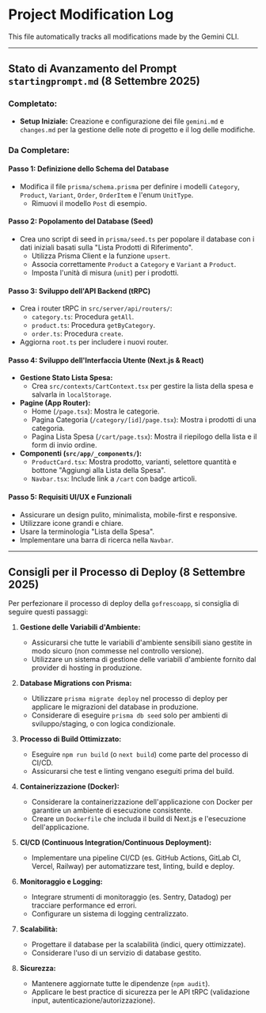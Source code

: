 # Project Modification Log

This file automatically tracks all modifications made by the Gemini CLI.

---

## Stato di Avanzamento del Prompt `startingprompt.md` (8 Settembre 2025)

### Completato:

- **Setup Iniziale:** Creazione e configurazione dei file `gemini.md` e `changes.md` per la gestione delle note di progetto e il log delle modifiche.

### Da Completare:

#### Passo 1: Definizione dello Schema del Database

- Modifica il file `prisma/schema.prisma` per definire i modelli `Category`, `Product`, `Variant`, `Order`, `OrderItem` e l'enum `UnitType`.
  - Rimuovi il modello `Post` di esempio.

#### Passo 2: Popolamento del Database (Seed)

- Crea uno script di seed in `prisma/seed.ts` per popolare il database con i dati iniziali basati sulla "Lista Prodotti di Riferimento".
  - Utilizza Prisma Client e la funzione `upsert`.
  - Associa correttamente `Product` a `Category` e `Variant` a `Product`.
  - Imposta l'unità di misura (`unit`) per i prodotti.

#### Passo 3: Sviluppo dell'API Backend (tRPC)

- Crea i router tRPC in `src/server/api/routers/`:
  - `category.ts`: Procedura `getAll`.
  - `product.ts`: Procedura `getByCategory`.
  - `order.ts`: Procedura `create`.
- Aggiorna `root.ts` per includere i nuovi router.

#### Passo 4: Sviluppo dell'Interfaccia Utente (Next.js & React)

- **Gestione Stato Lista Spesa:**
  - Crea `src/contexts/CartContext.tsx` per gestire la lista della spesa e salvarla in `localStorage`.
- **Pagine (App Router):**
  - Home (`/page.tsx`): Mostra le categorie.
  - Pagina Categoria (`/category/[id]/page.tsx`): Mostra i prodotti di una categoria.
  - Pagina Lista Spesa (`/cart/page.tsx`): Mostra il riepilogo della lista e il form di invio ordine.
- **Componenti (`src/app/_components/`):**
  - `ProductCard.tsx`: Mostra prodotto, varianti, selettore quantità e bottone "Aggiungi alla Lista della Spesa".
  - `Navbar.tsx`: Include link a `/cart` con badge articoli.

#### Passo 5: Requisiti UI/UX e Funzionali

- Assicurare un design pulito, minimalista, mobile-first e responsive.
- Utilizzare icone grandi e chiare.
- Usare la terminologia "Lista della Spesa".
- Implementare una barra di ricerca nella `Navbar`.

---

## Consigli per il Processo di Deploy (8 Settembre 2025)

Per perfezionare il processo di deploy della `gofrescoapp`, si consiglia di seguire questi passaggi:

1.  **Gestione delle Variabili d'Ambiente:**
    - Assicurarsi che tutte le variabili d'ambiente sensibili siano gestite in modo sicuro (non commesse nel controllo versione).
    - Utilizzare un sistema di gestione delle variabili d'ambiente fornito dal provider di hosting in produzione.

2.  **Database Migrations con Prisma:**
    - Utilizzare `prisma migrate deploy` nel processo di deploy per applicare le migrazioni del database in produzione.
    - Considerare di eseguire `prisma db seed` solo per ambienti di sviluppo/staging, o con logica condizionale.

3.  **Processo di Build Ottimizzato:**
    - Eseguire `npm run build` (o `next build`) come parte del processo di CI/CD.
    - Assicurarsi che test e linting vengano eseguiti prima del build.

4.  **Containerizzazione (Docker):**
    - Considerare la containerizzazione dell'applicazione con Docker per garantire un ambiente di esecuzione consistente.
    - Creare un `Dockerfile` che includa il build di Next.js e l'esecuzione dell'applicazione.

5.  **CI/CD (Continuous Integration/Continuous Deployment):**
    - Implementare una pipeline CI/CD (es. GitHub Actions, GitLab CI, Vercel, Railway) per automatizzare test, linting, build e deploy.

6.  **Monitoraggio e Logging:**
    - Integrare strumenti di monitoraggio (es. Sentry, Datadog) per tracciare performance ed errori.
    - Configurare un sistema di logging centralizzato.

7.  **Scalabilità:**
    - Progettare il database per la scalabilità (indici, query ottimizzate).
    - Considerare l'uso di un servizio di database gestito.

8.  **Sicurezza:**
    - Mantenere aggiornate tutte le dipendenze (`npm audit`).
    - Applicare le best practice di sicurezza per le API tRPC (validazione input, autenticazione/autorizzazione).

